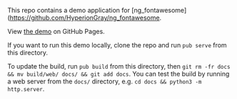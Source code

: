 This repo contains a demo application for
[ng_fontawesome](https://github.com/HyperionGray/ng_fontawesome.

View [the
demo](https://hyperiongray.github.io/ng_fontawesome_demo/) on GitHub Pages.

If you want to run this demo locally, clone the repo and run `pub serve` from
this directory.

To update the build, run `pub build` from this directory, then
`git rm -fr docs && mv build/web/ docs/ && git add docs`. You can test the build
by running a web server from the `docs/` directory, e.g.
`cd docs && python3 -m http.server`.
